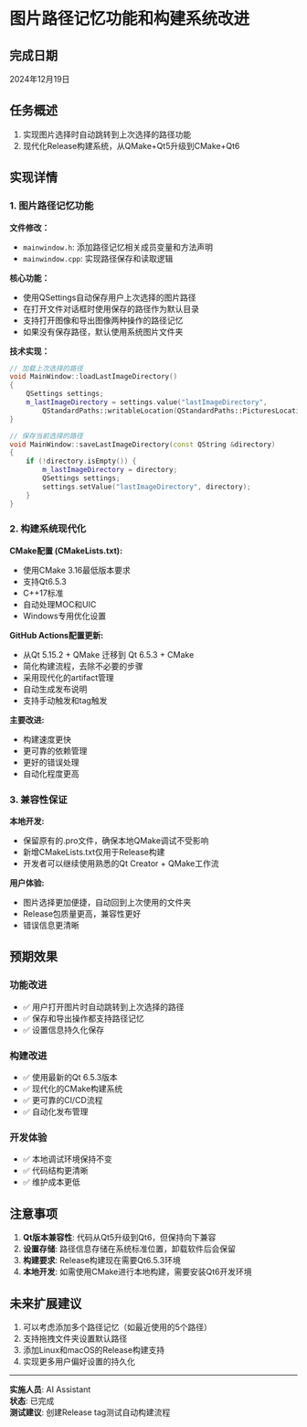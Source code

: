 # 图片路径记忆功能和构建系统改进

## 完成日期
2024年12月19日

## 任务概述
1. 实现图片选择时自动跳转到上次选择的路径功能
2. 现代化Release构建系统，从QMake+Qt5升级到CMake+Qt6

## 实现详情

### 1. 图片路径记忆功能
**文件修改：**
- `mainwindow.h`: 添加路径记忆相关成员变量和方法声明
- `mainwindow.cpp`: 实现路径保存和读取逻辑

**核心功能：**
- 使用QSettings自动保存用户上次选择的图片路径
- 在打开文件对话框时使用保存的路径作为默认目录
- 支持打开图像和导出图像两种操作的路径记忆
- 如果没有保存路径，默认使用系统图片文件夹

**技术实现：**
```cpp
// 加载上次选择的路径
void MainWindow::loadLastImageDirectory()
{
    QSettings settings;
    m_lastImageDirectory = settings.value("lastImageDirectory", 
        QStandardPaths::writableLocation(QStandardPaths::PicturesLocation)).toString();
}

// 保存当前选择的路径
void MainWindow::saveLastImageDirectory(const QString &directory)
{
    if (!directory.isEmpty()) {
        m_lastImageDirectory = directory;
        QSettings settings;
        settings.setValue("lastImageDirectory", directory);
    }
}
```

### 2. 构建系统现代化

**CMake配置 (CMakeLists.txt):**
- 使用CMake 3.16最低版本要求
- 支持Qt6.5.3
- C++17标准
- 自动处理MOC和UIC
- Windows专用优化设置

**GitHub Actions配置更新:**
- 从Qt 5.15.2 + QMake 迁移到 Qt 6.5.3 + CMake
- 简化构建流程，去除不必要的步骤
- 采用现代化的artifact管理
- 自动生成发布说明
- 支持手动触发和tag触发

**主要改进:**
- 构建速度更快
- 更可靠的依赖管理
- 更好的错误处理
- 自动化程度更高

### 3. 兼容性保证

**本地开发:**
- 保留原有的.pro文件，确保本地QMake调试不受影响
- 新增CMakeLists.txt仅用于Release构建
- 开发者可以继续使用熟悉的Qt Creator + QMake工作流

**用户体验:**
- 图片选择更加便捷，自动回到上次使用的文件夹
- Release包质量更高，兼容性更好
- 错误信息更清晰

## 预期效果

### 功能改进
- ✅ 用户打开图片时自动跳转到上次选择的路径
- ✅ 保存和导出操作都支持路径记忆
- ✅ 设置信息持久化保存

### 构建改进  
- ✅ 使用最新的Qt 6.5.3版本
- ✅ 现代化的CMake构建系统
- ✅ 更可靠的CI/CD流程
- ✅ 自动化发布管理

### 开发体验
- ✅ 本地调试环境保持不变
- ✅ 代码结构更清晰
- ✅ 维护成本更低

## 注意事项

1. **Qt版本兼容性**: 代码从Qt5升级到Qt6，但保持向下兼容
2. **设置存储**: 路径信息存储在系统标准位置，卸载软件后会保留
3. **构建要求**: Release构建现在需要Qt6.5.3环境
4. **本地开发**: 如需使用CMake进行本地构建，需要安装Qt6开发环境

## 未来扩展建议

1. 可以考虑添加多个路径记忆（如最近使用的5个路径）
2. 支持拖拽文件夹设置默认路径
3. 添加Linux和macOS的Release构建支持
4. 实现更多用户偏好设置的持久化

---

**实施人员**: AI Assistant  
**状态**: 已完成  
**测试建议**: 创建Release tag测试自动构建流程
